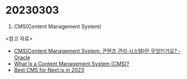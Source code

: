 # 20230303

1. CMS(Content Management System)

<참고 자료>

- [CMS(Content Management System: 콘텐츠 관리 시스템)란 무엇인가요? - Oracle](https://www.oracle.com/kr/content-management/what-is-cms/)
- [What Is a Content Management System (CMS)?](https://kinsta.com/knowledgebase/content-management-system/)
- [Best CMS for Next.js in 2023](https://josipmisko.com/best-cms-next-js)
